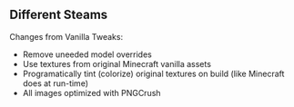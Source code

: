 Different Steams
----------------

Changes from Vanilla Tweaks:

- Remove uneeded model overrides
- Use textures from original Minecraft vanilla assets
- Programatically tint (colorize) original textures on build
  (like Minecraft does at run-time)
- All images optimized with PNGCrush
